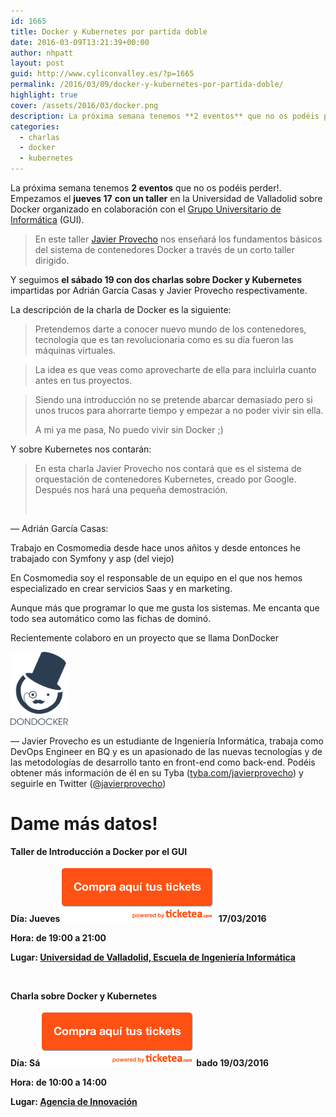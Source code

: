 ```yaml
---
id: 1665
title: Docker y Kubernetes por partida doble
date: 2016-03-09T13:21:39+00:00
author: nhpatt
layout: post
guid: http://www.cyliconvalley.es/?p=1665
permalink: /2016/03/09/docker-y-kubernetes-por-partida-doble/
highlight: true
cover: /assets/2016/03/docker.png
description: La próxima semana tenemos **2 eventos** que no os podéis perder!. Empezamos el **jueves 17** **con un taller** en la Universidad de Valladolid sobre Docker organizado en colaboración con el [Grupo Universitario de Informática](https://www.gui.uva.es/) (GUI).
categories: 
  - charlas
  - docker
  - kubernetes
---
```


La próxima semana tenemos **2 eventos** que no os podéis perder!. Empezamos el **jueves 17** **con un taller** en la Universidad de Valladolid sobre Docker organizado en colaboración con el [Grupo Universitario de Informática](https://www.gui.uva.es/) (GUI).

> En este taller [Javier Provecho](https://twitter.com/javierprovecho) nos enseñará los fundamentos básicos del sistema de contenedores Docker a través de un corto taller dirigido.

Y seguimos **el sábado 19 con dos charlas sobre Docker y Kubernetes** impartidas por Adrián García Casas y Javier Provecho respectivamente.

La descripción de la charla de Docker es la siguiente:

> Pretendemos darte a conocer nuevo mundo de los contenedores, tecnología que es tan revolucionaria como es su día fueron las máquinas virtuales.
  
> La idea es que veas como aprovecharte de ella para incluirla cuanto antes en tus proyectos.
  
> Siendo una introducción no se pretende abarcar demasiado pero si unos trucos para ahorrarte tiempo y empezar a no poder vivir sin ella.
> 
> A mi ya me pasa, No puedo vivir sin Docker ;)

Y sobre Kubernetes nos contarán:

> En esta charla Javier Provecho nos contará que es el sistema de orquestación de contenedores Kubernetes, creado por Google. Después nos hará una pequeña demostración.
> 
> &nbsp;

&#8212; Adrián García Casas:

Trabajo en Cosmomedia desde hace unos añitos y desde entonces he trabajado con Symfony y asp (del viejo)
  
En Cosmomedia soy el responsable de un equipo en el que nos hemos especializado en crear servicios Saas y en marketing.
  
Aunque más que programar lo que me gusta los sistemas. Me encanta que todo sea automático como las fichas de dominó.

Recientemente colaboro en un proyecto que se llama DonDocker

[<img class="alignnone  wp-image-1672" src="/assets/2016/03/dondocker-236x300.png" alt="dondocker-236x300" width="92" height="117" />](/assets/2016/03/dondocker-236x300.png)

&#8212; Javier Provecho es un estudiante de Ingeniería Informática, trabaja como DevOps Engineer en BQ y es un apasionado de las nuevas tecnologías y de las metodologías de desarrollo tanto en front-end como back-end. Podéis obtener más información de él en su Tyba (<a href="http://tyba.com/javierprovecho" target="_blank">tyba.com/javierprovecho</a>) y seguirle en Twitter ([@javierprovecho](https://web.telegram.org/#/im?p=%40javierprovecho))

# Dame más datos!

**Taller de Introducción a Docker por el GUI**

**Día: Jueves<a href="https://www.ticketea.com/entradas-taller-introduccion-a-docker/" target="_blank"><img class="alignleft" title="Entradas" src="/assets/2014/04/buyhere1.png" alt="" width="250" height="90" /></a> 17/03/2016**

**Hora: de 19:00 a 21:00**

**Lugar: [Universidad de Valladolid, Escuela de Ingeniería Informática](https://www.google.es/maps/place/Escuela+de+Ingenier%C3%ADa+Inform%C3%A1tica.+Universidad+de+Valladolid/@41.662717,-4.7075557,17z/data=!3m1!4b1!4m2!3m1!1s0xd47129fbb4a727b:0xaab6e3ec16643ed1)**

&nbsp;

**Charla sobre Docker y Kubernetes**

**Día: Sá<a href="https://www.ticketea.com/entradas-charla-docker-y-kubernetes/" target="_blank"><img class="alignleft" title="Entradas" src="/assets/2014/04/buyhere1.png" alt="" width="250" height="90" /></a>bado 19/03/2016**

**Hora: de 10:00 a 14:00**

**Lugar: <a href="https://www.google.es/maps/place/Agencia+de+Innovaci%C3%B3n/@41.618862,-4.747401,17z/data=!3m1!4b1!4m2!3m1!1s0xd476cde13c9d9df:0xc54421ea5d686678" target="_blank">Agencia de Innovación</a>**

&nbsp;